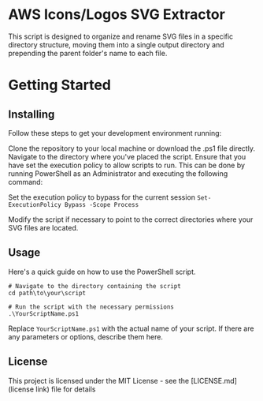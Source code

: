 # AWS Icons/Logos SVG Extractor
This script is designed to organize and rename SVG files in a specific directory structure, moving them into a single output directory and prepending the parent folder's name to each file.

# Getting Started

## Installing
Follow these steps to get your development environment running:

Clone the repository to your local machine or download the .ps1 file directly.
Navigate to the directory where you've placed the script.
Ensure that you have set the execution policy to allow scripts to run. This can be done by running PowerShell as an Administrator and executing the following command:

Set the execution policy to bypass for the current session
```Set-ExecutionPolicy Bypass -Scope Process```

Modify the script if necessary to point to the correct directories where your SVG files are located.

## Usage

Here's a quick guide on how to use the PowerShell script.

```
# Navigate to the directory containing the script
cd path\to\your\script

# Run the script with the necessary permissions
.\YourScriptName.ps1
```

Replace `YourScriptName.ps1` with the actual name of your script. If there are any parameters or options, describe them here.

## License

This project is licensed under the MIT License - see the [LICENSE.md](license link) file for details